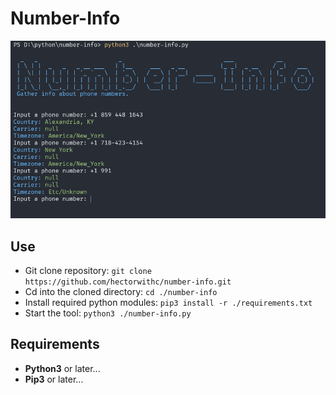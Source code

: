 # **Number-Info**

![Showcase](./assets/showcase-2.png)

## **Use**
- Git clone repository: `git clone https://github.com/hectorwithc/number-info.git`
- Cd into the cloned directory: `cd ./number-info`
- Install required python modules: `pip3 install -r ./requirements.txt`
- Start the tool: `python3 ./number-info.py`

## **Requirements**
- **Python3** or later...
- **Pip3** or later...
